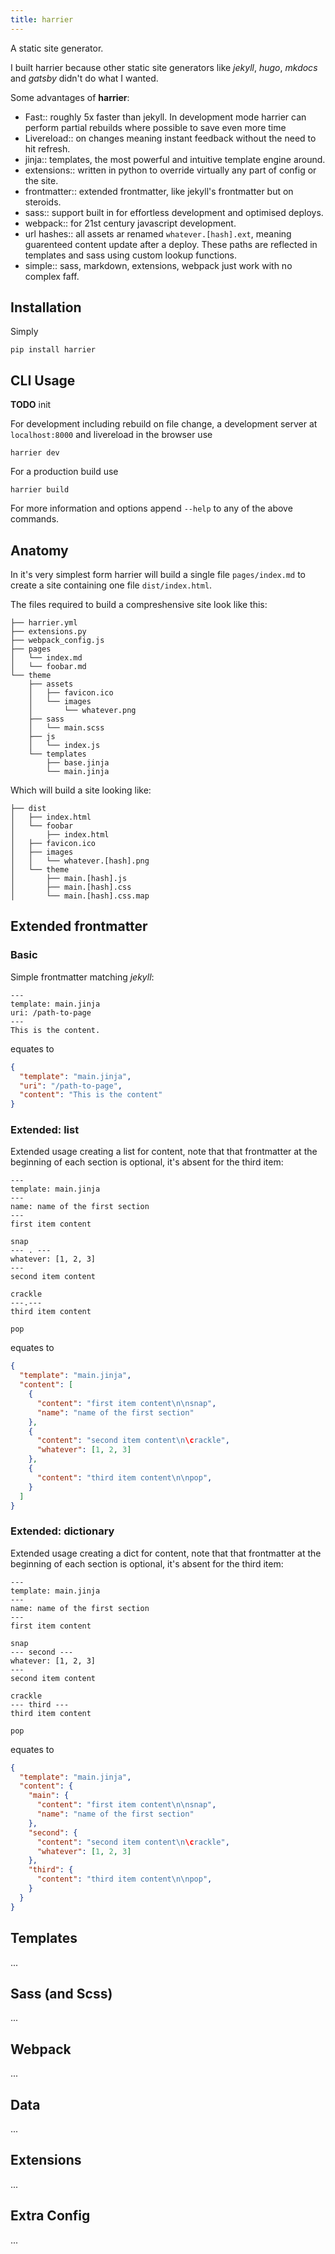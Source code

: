 ```yaml
---
title: harrier
---
```


A static site generator.

I built harrier because other static site generators like
_jekyll_, _hugo_, _mkdocs_ and _gatsby_ didn't do what I wanted.

Some advantages of **harrier**:

* Fast:: roughly 5x faster than jekyll. In development mode harrier can perform partial rebuilds
where possible to save even more time
* Livereload:: on changes meaning instant feedback without the need to hit refresh.
* jinja:: templates, the most powerful and intuitive template engine around.
* extensions:: written in python to override virtually any part of config or the site.
* frontmatter:: extended frontmatter, like jekyll's frontmatter but on steroids.
* sass:: support built in for effortless development and optimised deploys.
* webpack:: for 21st century javascript development.
* url hashes:: all assets ar renamed `whatever.[hash].ext`, meaning guarenteed content update after a deploy.
  These paths are reflected in templates and sass using custom lookup functions.
* simple:: sass, markdown, extensions, webpack just work with no complex faff.


## Installation

Simply

    pip install harrier

## CLI Usage

**TODO** init

For development including rebuild on file change, a development server at `localhost:8000` and livereload in the
browser use

    harrier dev

For a production build use

    harrier build

For more information and options append `--help` to any of the above commands.

## Anatomy

In it's very simplest form harrier will build a single file `pages/index.md` to create a site containing one file
`dist/index.html`.

The files required to build a compreshensive site look like this:

    ├── harrier.yml
    ├── extensions.py
    ├── webpack_config.js
    ├── pages
    │   └── index.md
    │   └── foobar.md
    └── theme
        ├── assets
        │   ├── favicon.ico
        │   └── images
        │       └── whatever.png
        ├── sass
        │   └── main.scss
        ├── js
        │   └── index.js
        └── templates
            ├── base.jinja
            └── main.jinja

Which will build a site looking like:

    ├── dist
    │   ├── index.html
    │   └── foobar
    │       ├── index.html
    │   ├── favicon.ico
    │   ├── images
    │   │   └── whatever.[hash].png
    │   └── theme
    │       ├── main.[hash].js
    │       ├── main.[hash].css
    │       └── main.[hash].css.map

## Extended frontmatter

### Basic

Simple frontmatter matching _jekyll_:

    ---
    template: main.jinja
    uri: /path-to-page
    ---
    This is the content.

equates to

```json
{
  "template": "main.jinja",
  "uri": "/path-to-page",
  "content": "This is the content"
}
```

### Extended: list

Extended usage creating a list for content, note that that frontmatter at the beginning of each section is optional,
it's absent for the third item:

    ---
    template: main.jinja
    ---
    name: name of the first section
    ---
    first item content

    snap
    --- . ---
    whatever: [1, 2, 3]
    ---
    second item content

    crackle
    ---.---
    third item content

    pop

equates to

```json
{
  "template": "main.jinja",
  "content": [
    {
      "content": "first item content\n\nsnap",
      "name": "name of the first section"
    },
    {
      "content": "second item content\n\crackle",
      "whatever": [1, 2, 3]
    },
    {
      "content": "third item content\n\npop",
    }
  ]
}
```

### Extended: dictionary

Extended usage creating a dict for content, note that that frontmatter at the beginning of each section is optional,
it's absent for the third item:

    ---
    template: main.jinja
    ---
    name: name of the first section
    ---
    first item content

    snap
    --- second ---
    whatever: [1, 2, 3]
    ---
    second item content

    crackle
    --- third ---
    third item content

    pop

equates to

```json
{
  "template": "main.jinja",
  "content": {
    "main": {
      "content": "first item content\n\nsnap",
      "name": "name of the first section"
    },
    "second": {
      "content": "second item content\n\crackle",
      "whatever": [1, 2, 3]
    },
    "third": {
      "content": "third item content\n\npop",
    }
  }
}
```

## Templates

...

## Sass (and Scss)

...

## Webpack

...

## Data

...

## Extensions

...

## Extra Config

...
